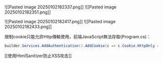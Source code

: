 ![[Pasted image 20250102182337.png]]
![[Pasted image 20250102182351.png]]

![[Pasted image 20250102182417.png]]
![[Pasted image 20250102182433.png]]

限制cookie只能允許Http傳輸使用，前端JavaScript無法存取(Program.cs)：
```C#
builder.Services.AddAuthentication().AddCookie(c => c.Cookie.HttpOnly = true);
```

[[使用HtmlSanitizer防止XSS攻击]]